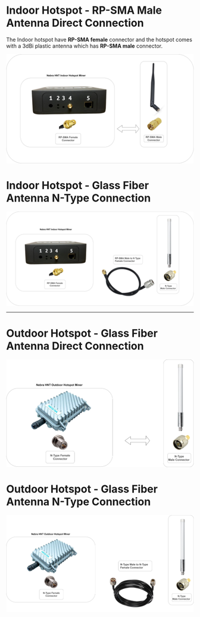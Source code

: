 # Indoor Hotspot -  RP-SMA Male Antenna Direct Connection 

The Indoor hotspot have **RP-SMA female** connector and the hotspot comes with a 3dBi plastic antenna which has **RP-SMA male** connector. 

![Indoor](../../media/photos/antenna/connectors/indoor-normal.jpg)

# Indoor Hotspot -  Glass Fiber Antenna N-Type Connection 

![Indoor](../../media/photos/antenna/connectors/indoor-sma.jpg)

<hr>

# Outdoor Hotspot - Glass Fiber Antenna Direct Connection

![Indoor](../../media/photos/antenna/connectors/outdoor_direct.jpg)


# Outdoor Hotspot - Glass Fiber Antenna N-Type Connection


![Indoor](../../media/photos/antenna/connectors/outdoor-ntype.jpg)


